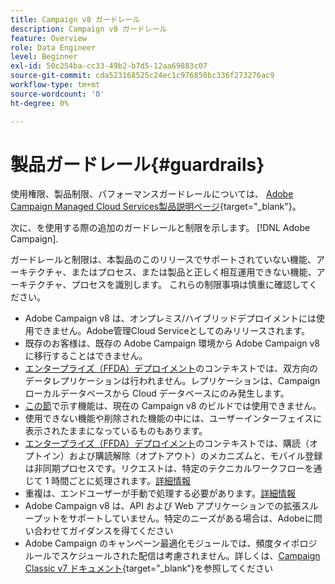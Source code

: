 ```yaml
---
title: Campaign v8 ガードレール
description: Campaign v8 ガードレール
feature: Overview
role: Data Engineer
level: Beginner
exl-id: 50c254ba-cc33-49b2-b7d5-12aa69883c07
source-git-commit: cda523168525c24ec1c976850bc336f273276ac9
workflow-type: tm+mt
source-wordcount: '0'
ht-degree: 0%

---
```


# 製品ガードレール{#guardrails}

使用権限、製品制限、パフォーマンスガードレールについては、 [Adobe Campaign Managed Cloud Services製品説明ページ](https://helpx.adobe.com/jp/legal/product-descriptions/adobe-campaign-managed-cloud-services.html){target=&quot;_blank&quot;}。

次に、を使用する際の追加のガードレールと制限を示します。 [!DNL Adobe Campaign].

ガードレールと制限は、本製品のこのリリースでサポートされていない機能、アーキテクチャ、またはプロセス、または製品と正しく相互運用できない機能、アーキテクチャ、プロセスを識別します。 これらの制限事項は慎重に確認してください。

* Adobe Campaign v8 は、オンプレミス/ハイブリッドデプロイメントには使用できません。Adobe管理Cloud Serviceとしてのみリリースされます。
* 既存のお客様は、既存の Adobe Campaign 環境から Adobe Campaign v8 に移行することはできません。
* [エンタープライズ（FFDA）デプロイメント](../architecture/enterprise-deployment.md)のコンテキストでは、双方向のデータレプリケーションは行われません。レプリケーションは、Campaign ローカルデータベースから Cloud データベースにのみ発生します。
* [この節](v7-to-v8.md#gs-unavailable-features)で示す機能は、現在の Campaign v8 のビルドでは使用できません。
* 使用できない機能や削除された機能の中には、ユーザーインターフェイスに表示されたままになっているものもあります。
* [エンタープライズ（FFDA）デプロイメント](../architecture/enterprise-deployment.md)のコンテキストでは、購読（オプトイン）および購読解除（オプトアウト）のメカニズムと、モバイル登録は非同期プロセスです。リクエストは、特定のテクニカルワークフローを通じて 1 時間ごとに処理されます。[詳細情報](../architecture/replication.md#tech-wf)
* 重複は、エンドユーザーが手動で処理する必要があります。[詳細情報](../architecture/keys.md)
* Adobe Campaign v8 は、API および Web アプリケーションでの拡張スループットをサポートしていません。特定のニーズがある場合は、Adobeに問い合わせてガイダンスを得てください
* Adobe Campaign のキャンペーン最適化モジュールでは、頻度タイポロジルールでスケジュールされた配信は考慮されません。詳しくは、[Campaign Classic v7 ドキュメント](https://experienceleague.adobe.com/docs/campaign-classic/using/orchestrating-campaigns/campaign-optimization/pressure-rules.html?lang=ja#setting-the-period){target=&quot;_blank&quot;}を参照してください